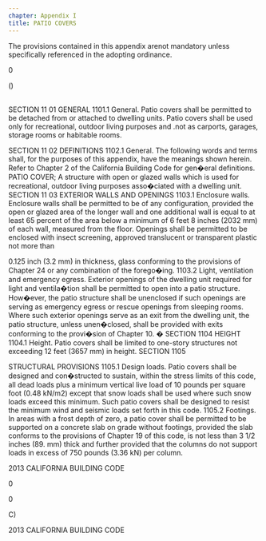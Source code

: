 ```yaml
---
chapter: Appendix I
title: PATIO COVERS
---
```


The provisions contained in this appendix arenot mandatory unless specifically referenced in the adopting ordinance.


0

()



\
SECTION 11 01
GENERAL 1101.1 General. Patio covers shall be permitted to be detached from or attached to dwelling units. Patio covers shall be used only for recreational, outdoor living purposes and .not as carports, garages, storage rooms or habitable rooms.

SECTION 11 02
DEFINITIONS 1102.1 General. The following words and terms shall, for the purposes of this appendix, have the meanings shown herein. Refer to Chapter 2 of the California Building Code for gen�eral definitions.
PATIO COVER; A structure with open or glazed walls which is used for recreational, outdoor living purposes asso�ciated with a dwelling unit.
SECTION 11 03
EXTERIOR WALLS AND OPENINGS
1103.1 Enclosure walls. Enclosure walls shall be permitted
to be of any configuration, provided the open or glazed area
of the longer wall and one additional wall is equal to at least
65 percent of the area below a minimum of 6 feet 8 inches
(2032 mm) of each wall, measured from the floor. Openings
shall be permitted to be enclosed with insect screening,
approved translucent or transparent plastic not more than

0.125 inch (3.2 mm) in thickness, glass conforming to the provisions of Chapter 24 or any combination of the forego�ing.
1103.2 Light, ventilation and emergency egress. Exterior openings of the dwelling unit required for light and ventila�tion shall be permitted to open into a patio structure. How�ever, the patio structure shall be unenclosed if such openings are serving as emergency egress or rescue openings from sleeping rooms. Where such exterior openings serve as an exit from the dwelling unit, the patio structure, unless unen�closed, shall be provided with exits conforming to the provi�sion of Chapter 10. �
SECTION 1104
HEIGHT 1104.1 Height. Patio covers shall be limited to one-story structures not exceeding 12 feet (3657 mm) in height.
SECTION 1105

STRUCTURAL PROVISIONS 1105.1 Design loads. Patio covers shall be designed and con�structed to sustain, within the stress limits of this code, all dead loads plus a minimum vertical live load of 10 pounds per square foot (0.48 kN/m2) except that snow loads shall be used where such snow loads exceed this minimum. Such patio covers shall be designed to resist the minimum wind and seismic loads set forth in this code.
1105.2 Footings. In areas with a frost depth of zero, a patio cover shall be permitted to be supported on a concrete slab on grade without footings, provided the slab conforms to the provisions of Chapter 19 of this code, is not less than 3 1/2 inches (89. mm) thick and further provided that the columns do not support loads in excess of 750 pounds (3.36 kN) per column.



2013 CALIFORNIA BUILDING CODE



0

0

C)



2013 CALIFORNIA BUILDING CODE




